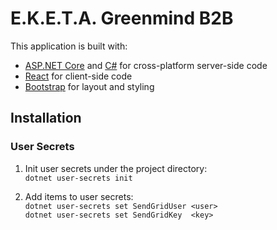 # E.K.E.T.A. Greenmind B2B

This application is built with:

- [ASP.NET Core][1] and [C#][2] for cross-platform server-side code
- [React][3] for client-side code
- [Bootstrap][4] for layout and styling

## Installation

### User Secrets

1. Init user secrets under the project directory:<br>
`dotnet user-secrets init`

2. Add items to user secrets:<br>
`dotnet user-secrets set SendGridUser <user>`<br>
`dotnet user-secrets set SendGridKey  <key>`

[1]: https://get.asp.net/
[2]: https://msdn.microsoft.com/en-us/library/67ef8sbd.aspx
[3]: https://facebook.github.io/react/
[4]: http://getbootstrap.com/
